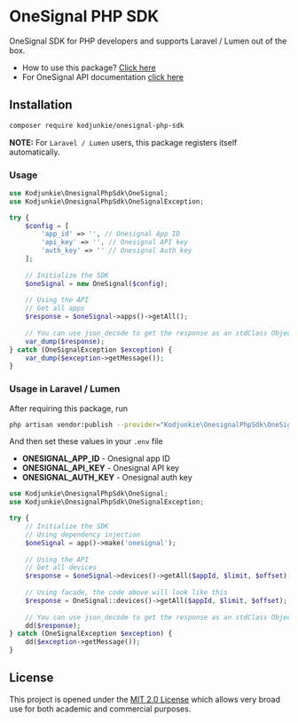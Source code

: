 # OneSignal PHP SDK
OneSignal SDK for PHP developers and supports Laravel / Lumen out of the box.

- How to use this package? [Click here](https://github.com/kodjunkie/onesignal-php-sdk/tree/master/docs)
- For OneSignal API documentation [click here](https://documentation.onesignal.com/reference)

## Installation
```bash
composer require kodjunkie/onesignal-php-sdk
```
**NOTE:** For `Laravel / Lumen` users, this package registers itself automatically.

### Usage

```php
use Kodjunkie\OnesignalPhpSdk\OneSignal;
use Kodjunkie\OnesignalPhpSdk\OneSignalException;

try {
    $config = [
        'app_id' => '', // Onesignal App ID
        'api_key' => '', // Onesignal API key
        'auth_key' => '' // Onesignal Auth key
    ];
    
    // Initialize the SDK
    $oneSignal = new OneSignal($config);
    
    // Using the API
    // Get all apps
    $response = $oneSignal->apps()->getAll();
    
    // You can use json_decode to get the response as an stdClass Object
    var_dump($response);
} catch (OneSignalException $exception) {
    var_dump($exception->getMessage());
}
```

### Usage in Laravel / Lumen
After requiring this package, run
```bash
php artisan vendor:publish --provider="Kodjunkie\OnesignalPhpSdk\OneSignalServiceProvider"
```

And then set these values in your `.env` file
-   **ONESIGNAL_APP_ID** - Onesignal app ID
-   **ONESIGNAL_API_KEY** - Onesignal API key
-   **ONESIGNAL_AUTH_KEY** - Onesignal auth key

```php
use Kodjunkie\OnesignalPhpSdk\OneSignal;
use Kodjunkie\OnesignalPhpSdk\OneSignalException;

try {
    // Initialize the SDK
    // Using dependency injection
    $oneSignal = app()->make('onesignal');
    
    // Using the API
    // Get all devices
    $response = $oneSignal->devices()->getAll($appId, $limit, $offset);
    
    // Using facade, the code above will look like this
    $response = OneSignal::devices()->getAll($appId, $limit, $offset);
    
    // You can use json_decode to get the response as an stdClass Object
    dd($response);
} catch (OneSignalException $exception) {
    dd($exception->getMessage());
}
```

## License

This project is opened under the [MIT 2.0 License](https://github.com/kodjunkie/onesignal-php-sdk/blob/master/LICENSE) which allows very broad use for both academic and commercial purposes.
